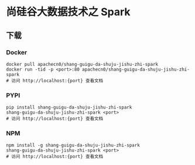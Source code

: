 # 尚硅谷大数据技术之 Spark

## 下载

### Docker

```
docker pull apachecn0/shang-guigu-da-shuju-jishu-zhi-spark
docker run -tid -p <port>:80 apachecn0/shang-guigu-da-shuju-jishu-zhi-spark
# 访问 http://localhost:{port} 查看文档
```

### PYPI

```
pip install shang-guigu-da-shuju-jishu-zhi-spark
shang-guigu-da-shuju-jishu-zhi-spark <port>
# 访问 http://localhost:{port} 查看文档
```

### NPM

```
npm install -g shang-guigu-da-shuju-jishu-zhi-spark
shang-guigu-da-shuju-jishu-zhi-spark <port>
# 访问 http://localhost:{port} 查看文档
```